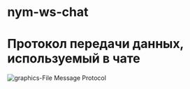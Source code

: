 # nym-ws-chat

# Протокол передачи данных, используемый в чате

![graphics-File Message Protocol](https://user-images.githubusercontent.com/21179689/205643847-0d3bfe2f-dc79-4049-ae27-553e9f80f546.png)


